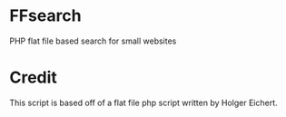 FFsearch
========

PHP flat file based search for small websites

Credit
======

This script is based off of a flat file php script written by Holger Eichert.
